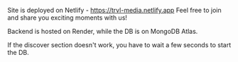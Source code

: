 Site is deployed on Netlify - https://trvl-media.netlify.app
Feel free to join and share you exciting moments with us!

Backend is hosted on Render, while the DB is on MongoDB Atlas.

If the discover section doesn't work, you have to wait a few seconds to start the DB.
